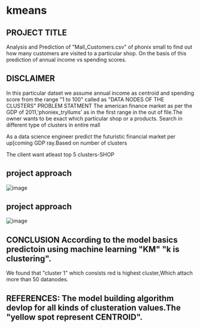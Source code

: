 # kmeans
## PROJECT TITLE
Analysis and Prediction of "Mall_Customers.csv" of phonix small to find out how many customers are visited to a particular shop. On the basis of this prediction of annual income vs spending scores.

## DISCLAIMER
In this particular datset we assume annual income as centroid and spending score from the range "1 to 100" called as "DATA NODES OF THE CLUSTERS" PROBLEM STATMENT The american finance market as per the GDP of 2011,'phoniex_tryllums' as in the first range in the out of file.The owner wants to be exact which particular shop or a products. Search in different type of clusters in entire mall

As a data science engineer predict the futuristic financial market per up[coming GDP ray.Based on number of clusters

The client want atleast top 5 clusters-SHOP
## project approach
![image](https://github.com/kamtanavinod/kmeans/assets/139645104/059ba19b-5589-4a97-bca8-f993250d2ab1)
## project approach
![image](https://github.com/kamtanavinod/kmeans/assets/139645104/d8602234-13bd-4e01-9690-b5639703756f)
## CONCLUSION According to the model basics predictoin using machine learning "KM" "k is clustering".

We found that "cluster 1" which consists red is highest cluster,Which attach more than 50 datanodes.

## REFERENCES: The model building algorithm devlop for all kinds of clusteration values.The "yellow spot represent CENTROID".

